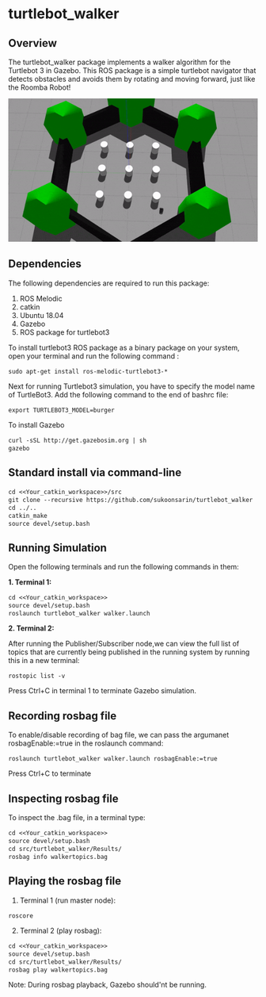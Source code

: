 # turtlebot_walker

## Overview

The turtlebot_walker package implements a walker algorithm for the Turtlebot 3 in Gazebo. This ROS package is a simple turtlebot navigator that detects obstacles and avoids them by rotating and moving forward, just like the Roomba Robot!
<p align="center">
 <img src="https://github.com/sukoonsarin/turtlebot_walker/blob/Week12_HW/Results/Simulation.gif">
</p>

## Dependencies

The following dependencies are required to run this package:

1. ROS Melodic
2. catkin 
3. Ubuntu 18.04 
4. Gazebo
5. ROS package for turtlebot3

To install turtlebot3 ROS package as a binary package on your system, open your terminal and run the following command :
```
sudo apt-get install ros-melodic-turtlebot3-*
```
Next for running Turtlebot3 simulation, you have to specify the model name of TurtleBot3.
Add the following command to the end of bashrc file:
```
export TURTLEBOT3_MODEL=burger
```
To install Gazebo
```
curl -sSL http://get.gazebosim.org | sh
gazebo
```

## Standard install via command-line
```
cd <<Your_catkin_workspace>>/src
git clone --recursive https://github.com/sukoonsarin/turtlebot_walker
cd ../..
catkin_make
source devel/setup.bash
```
## Running Simulation
Open the following terminals and run the following commands in them:

**1. Terminal 1:**

    cd <<Your_catkin_workspace>>
    source devel/setup.bash
    roslaunch turtlebot_walker walker.launch 

**2. Terminal 2:**

After running the Publisher/Subscriber node,we can view the full list of topics that are currently being published in the running system by running this in a new terminal:

    rostopic list -v

Press Ctrl+C in terminal 1 to terminate Gazebo simulation.

## Recording rosbag file
To enable/disable recording of bag file, we can pass the argumanet rosbagEnable:=true in the roslaunch command:
```
roslaunch turtlebot_walker walker.launch rosbagEnable:=true
```
Press Ctrl+C to terminate

## Inspecting rosbag file
To inspect the .bag file, in a terminal type:
```
cd <<Your_catkin_workspace>>
source devel/setup.bash
cd src/turtlebot_walker/Results/
rosbag info walkertopics.bag
```

## Playing the rosbag file
1. Terminal 1 (run master node):
```
roscore
```

2. Terminal 2 (play rosbag):
```
cd <<Your_catkin_workspace>>
source devel/setup.bash
cd src/turtlebot_walker/Results/
rosbag play walkertopics.bag
```
Note: During rosbag playback, Gazebo should'nt be running.